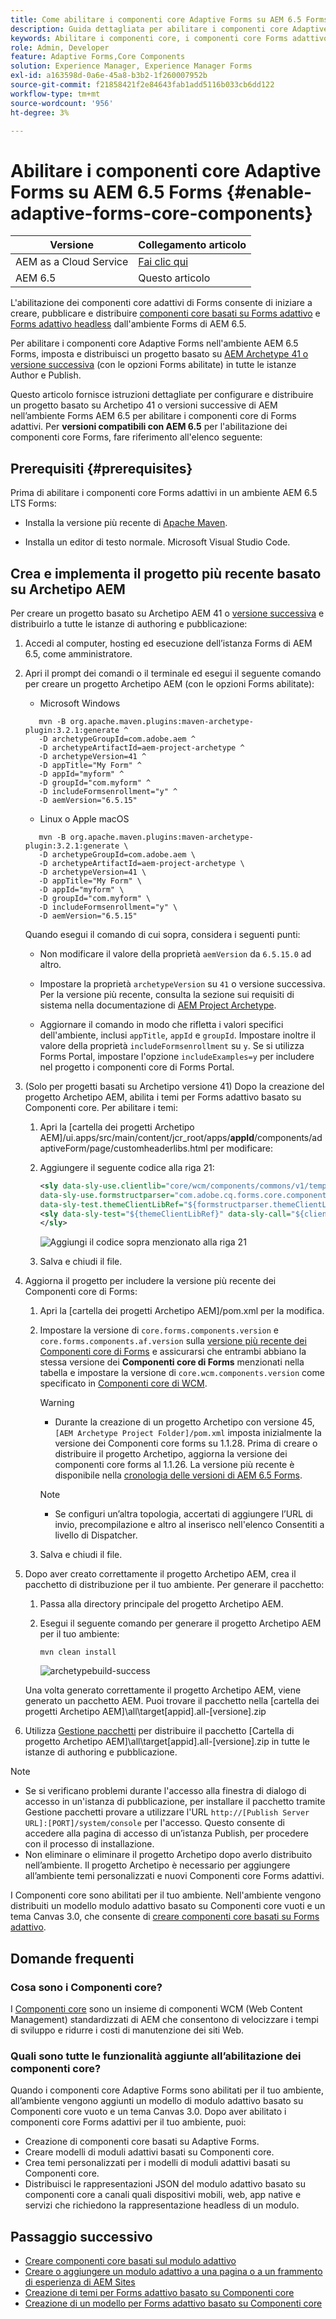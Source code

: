 ```yaml
---
title: Come abilitare i componenti core Adaptive Forms su AEM 6.5 Forms?
description: Guida dettagliata per abilitare i componenti core Adaptive Forms in un ambiente AEM 6.5 Forms.
keywords: Abilitare i componenti core, i componenti core Forms adattivo, i componenti core su 6.5, i componenti core Forms adattivo su AEM 6.5, i componenti core AF su AEM 6.5, i componenti core Forms di AEM 6.5
role: Admin, Developer
feature: Adaptive Forms,Core Components
solution: Experience Manager, Experience Manager Forms
exl-id: a163598d-0a6e-45a8-b3b2-1f260007952b
source-git-commit: f21858421f2e84643fab1add5116b033cb6dd122
workflow-type: tm+mt
source-wordcount: '956'
ht-degree: 3%

---
```


# Abilitare i componenti core Adaptive Forms su AEM 6.5 Forms {#enable-adaptive-forms-core-components}

| Versione | Collegamento articolo |
| -------- | ---------------------------- |
| AEM as a Cloud Service | [Fai clic qui](https://experienceleague.adobe.com/docs/experience-manager-cloud-service/content/forms/setup-configure-migrate/enable-adaptive-forms-core-components.html?lang=it) |
| AEM 6.5 | Questo articolo |

<!--**Applies to:** ✅ Adaptive Form Core Components ❎ [Adaptive Form Foundation Components](/help/forms/using/create-adaptive-form.md).-->

L&#39;abilitazione dei componenti core adattivi di Forms consente di iniziare a creare, pubblicare e distribuire [componenti core basati su Forms adattivo](create-an-adaptive-form-core-components.md) e [Forms adattivo headless](https://experienceleague.adobe.com/docs/experience-manager-headless-adaptive-forms/using/overview.html?lang=it) dall&#39;ambiente Forms di AEM 6.5.

Per abilitare i componenti core Adaptive Forms nell&#39;ambiente AEM 6.5 Forms, imposta e distribuisci un progetto basato su [AEM Archetype 41 o versione successiva](https://experienceleague.adobe.com/docs/experience-manager-core-components/using/developing/archetype/overview.html?lang=it) (con le opzioni Forms abilitate) in tutte le istanze Author e Publish.

Questo articolo fornisce istruzioni dettagliate per configurare e distribuire un progetto basato su Archetipo 41 o versioni successive di AEM nell’ambiente Forms AEM 6.5 per abilitare i componenti core di Forms adattivi. Per **versioni compatibili con AEM 6.5** per l&#39;abilitazione dei componenti core Forms, fare riferimento all&#39;elenco seguente:

## Prerequisiti {#prerequisites}

Prima di abilitare i componenti core Forms adattivi in un ambiente AEM 6.5 LTS Forms:

* Installa la versione più recente di [Apache Maven](https://maven.apache.org/download.cgi).

* Installa un editor di testo normale. Microsoft Visual Studio Code.

## Crea e implementa il progetto più recente basato su Archetipo AEM

Per creare un progetto basato su Archetipo AEM 41 o [versione successiva](https://github.com/adobe/aem-project-archetype) e distribuirlo a tutte le istanze di authoring e pubblicazione:

1. Accedi al computer, hosting ed esecuzione dell’istanza Forms di AEM 6.5, come amministratore.
1. Apri il prompt dei comandi o il terminale ed esegui il seguente comando per creare un progetto Archetipo AEM (con le opzioni Forms abilitate):

   * Microsoft Windows

   ```Shell
      mvn -B org.apache.maven.plugins:maven-archetype-plugin:3.2.1:generate ^
      -D archetypeGroupId=com.adobe.aem ^
      -D archetypeArtifactId=aem-project-archetype ^
      -D archetypeVersion=41 ^
      -D appTitle="My Form" ^
      -D appId="myform" ^
      -D groupId="com.myform" ^
      -D includeFormsenrollment="y" ^
      -D aemVersion="6.5.15" 
   ```

   * Linux o Apple macOS

   ```Shell
      mvn -B org.apache.maven.plugins:maven-archetype-plugin:3.2.1:generate \
      -D archetypeGroupId=com.adobe.aem \
      -D archetypeArtifactId=aem-project-archetype \
      -D archetypeVersion=41 \
      -D appTitle="My Form" \
      -D appId="myform" \
      -D groupId="com.myform" \
      -D includeFormsenrollment="y" \
      -D aemVersion="6.5.15" 
   ```

   Quando esegui il comando di cui sopra, considera i seguenti punti:

   * Non modificare il valore della proprietà `aemVersion` da `6.5.15.0` ad altro.

   * Impostare la proprietà `archetypeVersion` su `41` o versione successiva. Per la versione più recente, consulta la sezione sui requisiti di sistema nella documentazione di [AEM Project Archetype](https://github.com/adobe/aem-project-archetype).

   * Aggiornare il comando in modo che rifletta i valori specifici dell&#39;ambiente, inclusi `appTitle`, `appId` e `groupId`. Impostare inoltre il valore della proprietà `includeFormsenrollment` su `y`. Se si utilizza Forms Portal, impostare l&#39;opzione `includeExamples=y` per includere nel progetto i componenti core di Forms Portal.


1. (Solo per progetti basati su Archetipo versione 41) Dopo la creazione del progetto Archetipo AEM, abilita i temi per Forms adattivo basato su Componenti core. Per abilitare i temi:

   1. Apri la [cartella dei progetti Archetipo AEM]/ui.apps/src/main/content/jcr_root/apps/__appId__/components/adaptiveForm/page/customheaderlibs.html per modificare:

   1. Aggiungere il seguente codice alla riga 21:

      ```XML
      <sly data-sly-use.clientlib="core/wcm/components/commons/v1/templates/clientlib.html"
      data-sly-use.formstructparser="com.adobe.cq.forms.core.components.models.form.FormStructureParser"
      data-sly-test.themeClientLibRef="${formstructparser.themeClientLibRefFromFormContainer}">
      <sly data-sly-test="${themeClientLibRef}" data-sly-call="${clientlib.css @ categories=themeClientLibRef}"/>
      </sly>
      ```

      ![Aggiungi il codice sopra menzionato alla riga 21](/help/forms/using/assets/code-to-enable-themes.png)

   1. Salva e chiudi il file.

1. Aggiorna il progetto per includere la versione più recente dei Componenti core di Forms:

   1. Apri la [cartella dei progetti Archetipo AEM]/pom.xml per la modifica.
   1. Impostare la versione di `core.forms.components.version` e `core.forms.components.af.version` sulla [versione più recente dei Componenti core di Forms](https://experienceleague.adobe.com/docs/experience-manager-core-components/using/adaptive-forms/version.html#aem-as-form-version-history) e assicurarsi che entrambi abbiano la stessa versione dei **Componenti core di Forms** menzionati nella tabella e impostare la versione di `core.wcm.components.version` come specificato in [Componenti core di WCM](https://experienceleague.adobe.com/docs/experience-manager-core-components/using/versions.html).

      >[!WARNING]
      >
      >* Durante la creazione di un progetto Archetipo con versione 45, `[AEM Archetype Project Folder]/pom.xml` imposta inizialmente la versione dei Componenti core forms su 1.1.28. Prima di creare o distribuire il progetto Archetipo, aggiorna la versione dei componenti core forms al 1.1.26. La versione più recente è disponibile nella [cronologia delle versioni di AEM 6.5 Forms](https://experienceleague.adobe.com/docs/experience-manager-core-components/using/adaptive-forms/version.html#aem-as-form-version-history).

      >[!NOTE]
      >
      >* Se configuri un’altra topologia, accertati di aggiungere l’URL di invio, precompilazione e altro al inserisco nell&#39;elenco Consentiti a livello di Dispatcher.

   1. Salva e chiudi il file.


1. Dopo aver creato correttamente il progetto Archetipo AEM, crea il pacchetto di distribuzione per il tuo ambiente. Per generare il pacchetto:

   1. Passa alla directory principale del progetto Archetipo AEM.

   1. Esegui il seguente comando per generare il progetto Archetipo AEM per il tuo ambiente:

      ```Shell
      mvn clean install
      ```

      ![archetypebuild-success](/help/forms/using/assets/corecomponent-build-successful.png)


   Una volta generato correttamente il progetto Archetipo AEM, viene generato un pacchetto AEM. Puoi trovare il pacchetto nella [cartella dei progetti Archetipo AEM]\all\target\[appid].all-[versione].zip

1. Utilizza [Gestione pacchetti](/help/sites-administering/package-manager.md) per distribuire il pacchetto [Cartella di progetto Archetipo AEM]\all\target\[appid].all-[versione].zip in tutte le istanze di authoring e pubblicazione.

>[!NOTE]
>
>
>
> * Se si verificano problemi durante l&#39;accesso alla finestra di dialogo di accesso in un&#39;istanza di pubblicazione, per installare il pacchetto tramite Gestione pacchetti provare a utilizzare l&#39;URL `http://[Publish Server URL]:[PORT]/system/console` per l&#39;accesso. Questo consente di accedere alla pagina di accesso di un’istanza Publish, per procedere con il processo di installazione.
> * Non eliminare o eliminare il progetto Archetipo dopo averlo distribuito nell’ambiente. Il progetto Archetipo è necessario per aggiungere all’ambiente temi personalizzati e nuovi Componenti core Forms adattivi.

I Componenti core sono abilitati per il tuo ambiente. Nell&#39;ambiente vengono distribuiti un modello modulo adattivo basato su Componenti core vuoti e un tema Canvas 3.0, che consente di [creare componenti core basati su Forms adattivo](create-an-adaptive-form-core-components.md).

## Domande frequenti

### Cosa sono i Componenti core?

I [Componenti core](https://experienceleague.adobe.com/docs/experience-manager-core-components/using/introduction.html?lang=it) sono un insieme di componenti WCM (Web Content Management) standardizzati di AEM che consentono di velocizzare i tempi di sviluppo e ridurre i costi di manutenzione dei siti Web.

### Quali sono tutte le funzionalità aggiunte all’abilitazione dei componenti core?


Quando i componenti core Adaptive Forms sono abilitati per il tuo ambiente, all’ambiente vengono aggiunti un modello di modulo adattivo basato su Componenti core vuoto e un tema Canvas 3.0. Dopo aver abilitato i componenti core Forms adattivi per il tuo ambiente, puoi:

* Creazione di componenti core basati su Adaptive Forms.
* Creare modelli di moduli adattivi basati su Componenti core.
* Crea temi personalizzati per i modelli di moduli adattivi basati su Componenti core.
* Distribuisci le rappresentazioni JSON del modulo adattivo basato su componenti core a canali quali dispositivi mobili, web, app native e servizi che richiedono la rappresentazione headless di un modulo.

## Passaggio successivo

* [Creare componenti core basati sul modulo adattivo](/help/forms/using/create-an-adaptive-form-core-components.md)
* [Creare o aggiungere un modulo adattivo a una pagina o a un frammento di esperienza di AEM Sites](create-or-add-an-adaptive-form-to-aem-sites-page.md)
* [Creazione di temi per Forms adattivo basato su Componenti core](create-or-customize-themes-for-adaptive-forms-core-components.md)
* [Creazione di un modello per Forms adattivo basato su Componenti core](template-editor.md)
